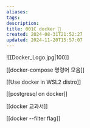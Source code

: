 ```yaml
---
aliases: 
tags: 
description:
title: 001C docker 🐳
created: 2024-08-31T21:52:27
updated: 2024-11-20T15:57:07
---
```

![[Docker_Logo.jpg|100]]

[[docker-compose 명령어 모음]]

[[Use docker in WSL2 distro]]

[[postgresql on docker]]

[[docker 교과서]]

[[docker --filter flag]]